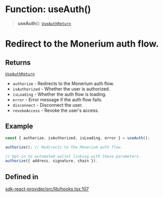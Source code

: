 # Function: useAuth()

> **useAuth**(): [`UseAuthReturn`](/docs/packages/sdk-react-provider/type-aliases/UseAuthReturn.md)

# Redirect to the Monerium auth flow.

## Returns

[`UseAuthReturn`](/docs/packages/sdk-react-provider/type-aliases/UseAuthReturn.md)

- `authorize`  - Redirects to the Monerium auth flow.
- `isAuthorized` - Whether the user is authorized.
- `isLoading` - Whether the auth flow is loading.
- `error` - Error message if the auth flow fails.
- `disconnect` - Disconnect the user.
- `revokeAccess` - Revoke the user's access.

## Example

```ts
const { authorize, isAuthorized, isLoading, error } = useAuth();

authorize(); // Redirects to the Monerium auth flow.

// Opt-in to automated wallet linking with these parameters.
authorize({ address, signature, chain }).
```

## Defined in

[sdk-react-provider/src/lib/hooks.tsx:107](https://github.com/monerium/js-monorepo/blob/main/packages/sdk-react-provider/src/lib/hooks.tsx#L107)
